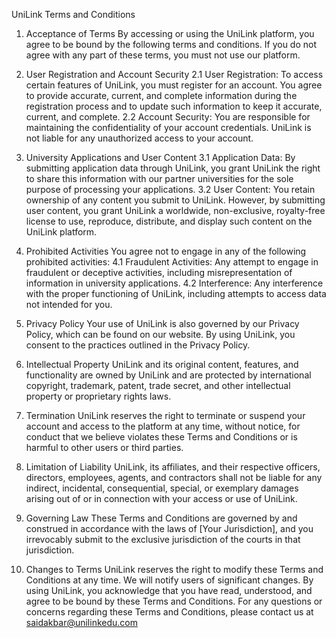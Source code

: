 UniLink Terms and Conditions

1. Acceptance of Terms
By accessing or using the UniLink platform, you agree to be bound by the following terms and conditions. If you do not agree with any part of these terms, you must not use our platform.
 
2. User Registration and Account Security
2.1 User Registration: To access certain features of UniLink, you must register for an account. You agree to provide accurate, current, and complete information during the registration process and to update such information to keep it accurate, current, and complete.
2.2 Account Security: You are responsible for maintaining the confidentiality of your account credentials. UniLink is not liable for any unauthorized access to your account.
 
3. University Applications and User Content
3.1 Application Data: By submitting application data through UniLink, you grant UniLink the right to share this information with our partner universities for the sole purpose of processing your applications.
3.2 User Content: You retain ownership of any content you submit to UniLink. However, by submitting user content, you grant UniLink a worldwide, non-exclusive, royalty-free license to use, reproduce, distribute, and display such content on the UniLink platform.
 
4. Prohibited Activities
You agree not to engage in any of the following prohibited activities:
4.1 Fraudulent Activities: Any attempt to engage in fraudulent or deceptive activities, including misrepresentation of information in university applications.
4.2 Interference: Any interference with the proper functioning of UniLink, including attempts to access data not intended for you.
 
5. Privacy Policy
Your use of UniLink is also governed by our Privacy Policy, which can be found on our website. By using UniLink, you consent to the practices outlined in the Privacy Policy.
 
6. Intellectual Property
UniLink and its original content, features, and functionality are owned by UniLink and are protected by international copyright, trademark, patent, trade secret, and other intellectual property or proprietary rights laws.
 
7. Termination
UniLink reserves the right to terminate or suspend your account and access to the platform at any time, without notice, for conduct that we believe violates these Terms and Conditions or is harmful to other users or third parties.
 
8. Limitation of Liability
UniLink, its affiliates, and their respective officers, directors, employees, agents, and contractors shall not be liable for any indirect, incidental, consequential, special, or exemplary damages arising out of or in connection with your access or use of UniLink.
 
9. Governing Law
These Terms and Conditions are governed by and construed in accordance with the laws of [Your Jurisdiction], and you irrevocably submit to the exclusive jurisdiction of the courts in that jurisdiction.
 
10. Changes to Terms
UniLink reserves the right to modify these Terms and Conditions at any time. We will notify users of significant changes.
By using UniLink, you acknowledge that you have read, understood, and agree to be bound by these Terms and Conditions.
For any questions or concerns regarding these Terms and Conditions, please contact us at saidakbar@unilinkedu.com

